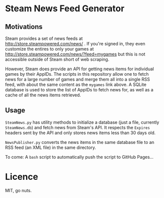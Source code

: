 # Steam News Feed Generator

## Motivations
Steam provides a set of news feeds at http://store.steampowered.com/news/ .
If you're signed in, they even customize the entires to only your games at
http://store.steampowered.com/news/?feed=mygames
but this is not accessible outside of Steam short of web scraping.

However, Steam does provide an API for getting news items for individual games by their AppIDs.
The scripts in this repository allow one to fetch news for a large number of games and merge
them all into a single RSS feed, with about the same content as the `mygames` link above.
A SQLite database is used to store the list of AppIDs to fetch news for, as well as
a cache of all the news items retrieved.

## Usage
`SteamNews.py` has utility methods to initialize a database (just a file, currently `SteamNews.db`)
and fetch news from Steam's API. It respects the `Expires` headers sent by the API and only stores
news items less than 30 days old.

`NewsPublisher.py` converts the news items in the same database file to an RSS feed (an XML file)
in the same directory.

To come: A `bash` script to automatically push the script to GitHub Pages...

# Licence
MIT, go nuts.
